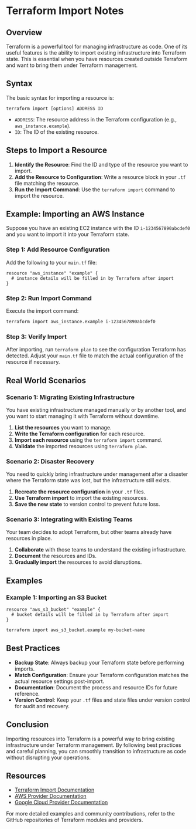 # Terraform Import Notes

## Overview

Terraform is a powerful tool for managing infrastructure as code. One of its useful features is the ability to import existing infrastructure into Terraform state. This is essential when you have resources created outside Terraform and want to bring them under Terraform management.

## Syntax

The basic syntax for importing a resource is:

```
terraform import [options] ADDRESS ID
```

- `ADDRESS`: The resource address in the Terraform configuration (e.g., `aws_instance.example`).
- `ID`: The ID of the existing resource.

## Steps to Import a Resource

1. **Identify the Resource**: Find the ID and type of the resource you want to import.
2. **Add the Resource to Configuration**: Write a resource block in your `.tf` file matching the resource.
3. **Run the Import Command**: Use the `terraform import` command to import the resource.

## Example: Importing an AWS Instance

Suppose you have an existing EC2 instance with the ID `i-1234567890abcdef0` and you want to import it into your Terraform state.

### Step 1: Add Resource Configuration

Add the following to your `main.tf` file:

```hcl
resource "aws_instance" "example" {
  # instance details will be filled in by Terraform after import
}
```

### Step 2: Run Import Command

Execute the import command:

```bash
terraform import aws_instance.example i-1234567890abcdef0
```

### Step 3: Verify Import

After importing, run `terraform plan` to see the configuration Terraform has detected. Adjust your `main.tf` file to match the actual configuration of the resource if necessary.

## Real World Scenarios

### Scenario 1: Migrating Existing Infrastructure

You have existing infrastructure managed manually or by another tool, and you want to start managing it with Terraform without downtime.

1. **List the resources** you want to manage.
2. **Write the Terraform configuration** for each resource.
3. **Import each resource** using the `terraform import` command.
4. **Validate** the imported resources using `terraform plan`.

### Scenario 2: Disaster Recovery

You need to quickly bring infrastructure under management after a disaster where the Terraform state was lost, but the infrastructure still exists.

1. **Recreate the resource configuration** in your `.tf` files.
2. **Use Terraform import** to import the existing resources.
3. **Save the new state** to version control to prevent future loss.

### Scenario 3: Integrating with Existing Teams

Your team decides to adopt Terraform, but other teams already have resources in place.

1. **Collaborate** with those teams to understand the existing infrastructure.
2. **Document** the resources and IDs.
3. **Gradually import** the resources to avoid disruptions.

## Examples

### Example 1: Importing an S3 Bucket

```hcl
resource "aws_s3_bucket" "example" {
  # bucket details will be filled in by Terraform after import
}
```

```bash
terraform import aws_s3_bucket.example my-bucket-name
```

## Best Practices

- **Backup State**: Always backup your Terraform state before performing imports.
- **Match Configuration**: Ensure your Terraform configuration matches the actual resource settings post-import.
- **Documentation**: Document the process and resource IDs for future reference.
- **Version Control**: Keep your `.tf` files and state files under version control for audit and recovery.

## Conclusion

Importing resources into Terraform is a powerful way to bring existing infrastructure under Terraform management. By following best practices and careful planning, you can smoothly transition to infrastructure as code without disrupting your operations.

## Resources

- [Terraform Import Documentation](https://www.terraform.io/docs/cli/import/index.html)
- [AWS Provider Documentation](https://registry.terraform.io/providers/hashicorp/aws/latest/docs)
- [Google Cloud Provider Documentation](https://registry.terraform.io/providers/hashicorp/google/latest/docs)

For more detailed examples and community contributions, refer to the GitHub repositories of Terraform modules and providers.
